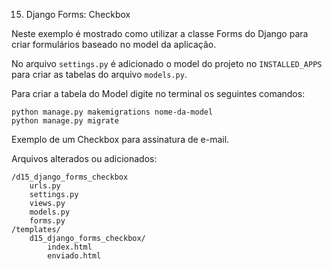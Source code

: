 15. Django Forms: Checkbox

Neste exemplo é mostrado como utilizar a classe Forms do Django para criar formulários baseado no model da aplicação.

No arquivo `settings.py` é adicionado o model do projeto no `INSTALLED_APPS` para criar as tabelas do arquivo `models.py`.

Para criar a tabela do Model digite no terminal os seguintes comandos:

    python manage.py makemigrations nome-da-model
    python manage.py migrate

Exemplo de um Checkbox para assinatura de e-mail. 

Arquivos alterados ou adicionados:

    /d15_django_forms_checkbox
        urls.py
        settings.py
        views.py
        models.py
        forms.py
    /templates/
        d15_django_forms_checkbox/
            index.html
            enviado.html